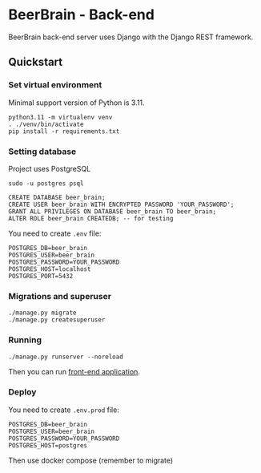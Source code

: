 # BeerBrain - Back-end

BeerBrain back-end server uses Django with the Django REST framework.

## Quickstart

### Set virtual environment

Minimal support version of Python is 3.11.

```shell
python3.11 -m virtualenv venv
. ./venv/bin/activate
pip install -r requirements.txt
```

### Setting database

Project uses PostgreSQL

```shell
sudo -u postgres psql
```

```postgresql
CREATE DATABASE beer_brain;
CREATE USER beer_brain WITH ENCRYPTED PASSWORD 'YOUR_PASSWORD';
GRANT ALL PRIVILEGES ON DATABASE beer_brain TO beer_brain;
ALTER ROLE beer_brain CREATEDB; -- for testing
```

You need to create `.env` file:

```dotenv
POSTGRES_DB=beer_brain
POSTGRES_USER=beer_brain
POSTGRES_PASSWORD=YOUR_PASSWORD
POSTGRES_HOST=localhost
POSTGRES_PORT=5432
```

### Migrations and superuser

```shell
./manage.py migrate
./manage.py createsuperuser
```

### Running

```shell
./manage.py runserver --noreload 
```

Then you can run [front-end application](https://github.com/FalseR20/beer-brain-front).

### Deploy

You need to create `.env.prod` file:

```dotenv
POSTGRES_DB=beer_brain
POSTGRES_USER=beer_brain
POSTGRES_PASSWORD=YOUR_PASSWORD
POSTGRES_HOST=postgres
```

Then use docker compose (remember to migrate)
